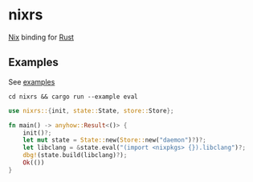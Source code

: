 # nixrs

[Nix](https://github.com/NixOS/nix) binding for [Rust](https://rust-lang.org)

## Examples

See [examples](./nixrs/examples)

```shell
cd nixrs && cargo run --example eval
```

```rust
use nixrs::{init, state::State, store::Store};

fn main() -> anyhow::Result<()> {
    init()?;
    let mut state = State::new(Store::new("daemon")?)?;
    let libclang = &state.eval("(import <nixpkgs> {}).libclang")?;
    dbg!(state.build(libclang)?);
    Ok(())
}
```

